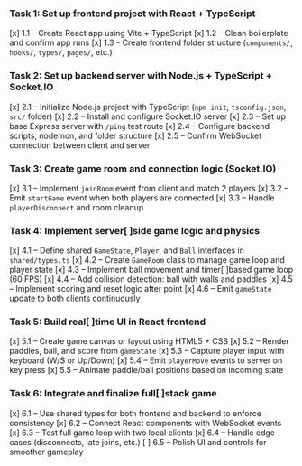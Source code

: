 ### Task 1: Set up frontend project with React + TypeScript

[x] 1.1 – Create React app using Vite + TypeScript
[x] 1.2 – Clean boilerplate and confirm app runs
[x] 1.3 – Create frontend folder structure (`components/`, `hooks/`, `types/`, `pages/`, etc.)

### Task 2: Set up backend server with Node.js + TypeScript + Socket.IO

[x] 2.1 – Initialize Node.js project with TypeScript (`npm init`, `tsconfig.json`, `src/` folder)
[x] 2.2 – Install and configure Socket.IO server
[x] 2.3 – Set up base Express server with `/ping` test route
[x] 2.4 – Configure backend scripts, nodemon, and folder structure
[x] 2.5 – Confirm WebSocket connection between client and server

### Task 3: Create game room and connection logic (Socket.IO)

[x] 3.1 – Implement `joinRoom` event from client and match 2 players
[x] 3.2 – Emit `startGame` event when both players are connected
[x] 3.3 – Handle `playerDisconnect` and room cleanup

### Task 4: Implement server[ ]side game logic and physics

[x] 4.1 – Define shared `GameState`, `Player`, and `Ball` interfaces in `shared/types.ts`
[x] 4.2 – Create `GameRoom` class to manage game loop and player state
[x] 4.3 – Implement ball movement and timer[ ]based game loop (60 FPS)
[x] 4.4 – Add collision detection: ball with walls and paddles
[x] 4.5 – Implement scoring and reset logic after point
[x] 4.6 – Emit `gameState` update to both clients continuously

### Task 5: Build real[ ]time UI in React frontend

[x] 5.1 – Create game canvas or layout using HTML5 + CSS
[x] 5.2 – Render paddles, ball, and score from `gameState`
[x] 5.3 – Capture player input with keyboard (W/S or Up/Down)
[x] 5.4 – Emit `playerMove` events to server on key press
[x] 5.5 – Animate paddle/ball positions based on incoming state

### Task 6: Integrate and finalize full[ ]stack game

[x] 6.1 – Use shared types for both frontend and backend to enforce consistency
[x] 6.2 – Connect React components with WebSocket events
[x] 6.3 – Test full game loop with two local clients
[x] 6.4 – Handle edge cases (disconnects, late joins, etc.)
[ ] 6.5 – Polish UI and controls for smoother gameplay
